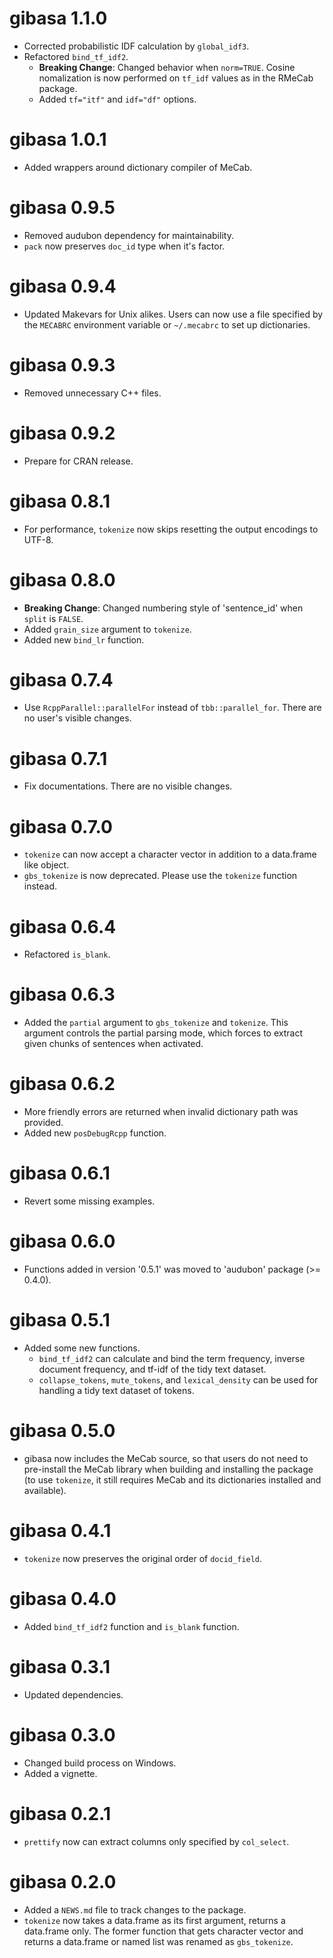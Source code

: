 # gibasa 1.1.0

* Corrected probabilistic IDF calculation by `global_idf3`.
* Refactored `bind_tf_idf2`.
  * **Breaking Change**: Changed behavior when `norm=TRUE`. Cosine nomalization is now performed on `tf_idf` values as in the RMeCab package.
  * Added `tf="itf"` and `idf="df"` options.

# gibasa 1.0.1

* Added wrappers around dictionary compiler of MeCab.

# gibasa 0.9.5

* Removed audubon dependency for maintainability.
* `pack` now preserves `doc_id` type when it's factor.

# gibasa 0.9.4

* Updated Makevars for Unix alikes. Users can now use a file specified by the `MECABRC` environment variable or `~/.mecabrc` to set up dictionaries.

# gibasa 0.9.3

* Removed unnecessary C++ files.

# gibasa 0.9.2

* Prepare for CRAN release.

# gibasa 0.8.1

* For performance, `tokenize` now skips resetting the output encodings to UTF-8.

# gibasa 0.8.0

* **Breaking Change**: Changed numbering style of 'sentence_id' when `split` is `FALSE`.
* Added `grain_size` argument to `tokenize`.
* Added new `bind_lr` function.

# gibasa 0.7.4

* Use `RcppParallel::parallelFor` instead of `tbb::parallel_for`. There are no user's visible changes.

# gibasa 0.7.1

* Fix documentations. There are no visible changes.

# gibasa 0.7.0

* `tokenize` can now accept a character vector in addition to a data.frame like object.
* `gbs_tokenize` is now deprecated. Please use the `tokenize` function instead.

# gibasa 0.6.4

* Refactored `is_blank`.

# gibasa 0.6.3

* Added the `partial` argument to `gbs_tokenize` and `tokenize`. This argument controls the partial parsing mode, which forces to extract given chunks of sentences when activated.

# gibasa 0.6.2

* More friendly errors are returned when invalid dictionary path was provided.
* Added new `posDebugRcpp` function.

# gibasa 0.6.1

* Revert some missing examples.

# gibasa 0.6.0

* Functions added in version '0.5.1' was moved to 'audubon' package (>= 0.4.0).

# gibasa 0.5.1

* Added some new functions.
  * `bind_tf_idf2` can calculate and bind the term frequency, inverse document frequency, and tf-idf of the tidy text dataset.
  * `collapse_tokens`, `mute_tokens`, and `lexical_density` can be used for handling a tidy text dataset of tokens.

# gibasa 0.5.0

* gibasa now includes the MeCab source, so that users do not need to pre-install the MeCab library when building and installing the package (to use `tokenize`, it still requires MeCab and its dictionaries installed and available).

# gibasa 0.4.1

* `tokenize` now preserves the original order of `docid_field`.

# gibasa 0.4.0

* Added `bind_tf_idf2` function and `is_blank` function.

# gibasa 0.3.1

* Updated dependencies.

# gibasa 0.3.0

* Changed build process on Windows.
* Added a vignette.

# gibasa 0.2.1

* `prettify` now can extract columns only specified by `col_select`.

# gibasa 0.2.0

* Added a `NEWS.md` file to track changes to the package.
* `tokenize` now takes a data.frame as its first argument, returns a data.frame only. The former function that gets character vector and returns a data.frame or named list was renamed as `gbs_tokenize`.
